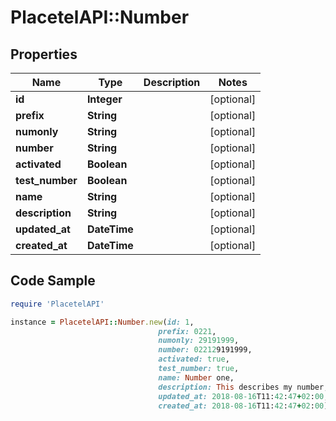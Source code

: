 # PlacetelAPI::Number

## Properties

Name | Type | Description | Notes
------------ | ------------- | ------------- | -------------
**id** | **Integer** |  | [optional] 
**prefix** | **String** |  | [optional] 
**numonly** | **String** |  | [optional] 
**number** | **String** |  | [optional] 
**activated** | **Boolean** |  | [optional] 
**test_number** | **Boolean** |  | [optional] 
**name** | **String** |  | [optional] 
**description** | **String** |  | [optional] 
**updated_at** | **DateTime** |  | [optional] 
**created_at** | **DateTime** |  | [optional] 

## Code Sample

```ruby
require 'PlacetelAPI'

instance = PlacetelAPI::Number.new(id: 1,
                                 prefix: 0221,
                                 numonly: 29191999,
                                 number: 022129191999,
                                 activated: true,
                                 test_number: true,
                                 name: Number one,
                                 description: This describes my number,
                                 updated_at: 2018-08-16T11:42:47+02:00,
                                 created_at: 2018-08-16T11:42:47+02:00)
```


